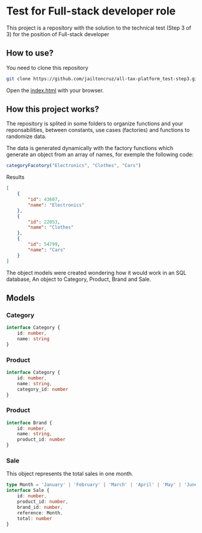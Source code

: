 # Test for Full-stack developer role

This project is a repository with the solution to the technical test (Step 3 of 3) for the position of Full-stack developer

## How to use?

You need to clone this repository

```sh
git clone https://github.com/jailtoncruz/all-tax-platform_test-step3.git
```

Open the [index.html](./index.html) with your browser.

## How this project works?

The repository is splited in some folders to organize functions and your reponsabilities, between constants, use cases (factories) and functions to randomize data.

The data is generated dynamically with the factory functions which generate an object from an array of names, for exemple the following code:

```js
categoryFacotory("Electronics", "Clothes", "Cars")
```

Results

```json
[
    {
        "id": 43607,
        "name": "Electronics"
    },
    {
        "id": 22053,
        "name": "Clothes"
    },
    {
        "id": 54799,
        "name": "Cars"
    }
]
```

The object models were created wondering how it would work in an SQL database, An object to Category, Product, Brand and Sale.

## Models

### Category

```ts
interface Category {
    id: number,
    name: string
}
```

### Product

```ts
interface Category {
    id: number,
    name: string,
    category_id: number
}
```

### Product

```ts
interface Brand {
    id: number,
    name: string,
    product_id: number
}
```

### Sale
This object represents the total sales in one month.

```ts
type Month = 'January' | 'February' | 'March' | 'April' | 'May' | 'June' | 'July' | 'August' | 'September' | 'October' | 'November' | 'December';
interface Sale {
    id: number,
    product_id: number,
    brand_id: number,
    reference: Month,
    total: number
}
```
